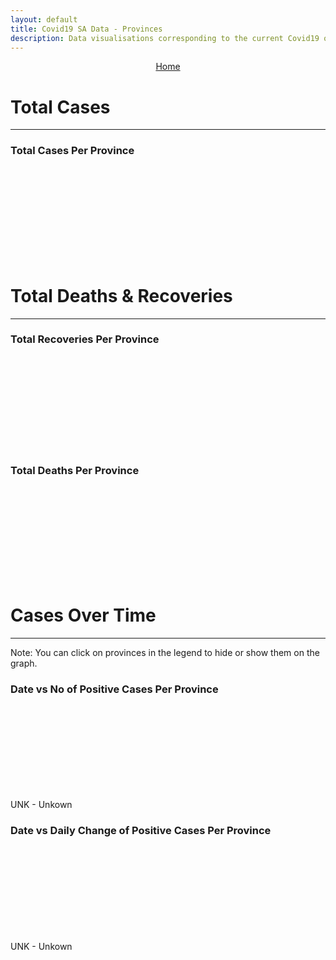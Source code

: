 ```yaml
---
layout: default
title: Covid19 SA Data - Provinces
description: Data visualisations corresponding to the current Covid19 outbreak in South Africa by province
---
```


<center><a href="/" class="btn alt_btn_col">Home</a></center>

# Total Cases

___

### Total Cases Per Province
<div class="iframeDiv" align="center">
    <iframe class="lazy pieChart" data-src="tot_cases_per_province.html" frameborder="0"></iframe>
</div>

# Total Deaths & Recoveries

<!--<table>
    <thead>
        <tr class="header">
            <th>Province</th>
            <th>Recovered</th>
        </tr>
    </thead>
    <tbody>
        <tr>
            <td class="index" markdown="span">Gauteng</td>
            <td markdown="span">...</td>
        </tr>
        <tr>
            <td class="index" markdown="span">Western Cape</td>
            <td markdown="span">...</td>
        </tr>
    </tbody>
</table>-->

___

### Total Recoveries Per Province
<div class="iframeDiv" align="center">
    <iframe class="lazy pieChart" data-src="tot_recovered_per_province.html" frameborder="0"></iframe>
</div>

### Total Deaths Per Province
<div class="iframeDiv" align="center">
    <iframe class="lazy pieChart" data-src="tot_deaths_per_province.html" frameborder="0"></iframe>
</div>

# Cases Over Time
___
Note: You can click on provinces in the legend to hide or show them on the graph.
### Date vs No of Positive Cases Per Province
<div class="iframeDiv" align="center">
    <iframe class="lazy" data-src="date_vs_cases_per_province.html" frameborder="0"></iframe>
</div>
UNK - Unkown

### Date vs Daily Change of Positive Cases Per Province
<div class="iframeDiv" align="center">
    <iframe class="lazy" data-src="date_vs_daily_cases_per_province.html" frameborder="0"></iframe>
</div>
UNK - Unkown